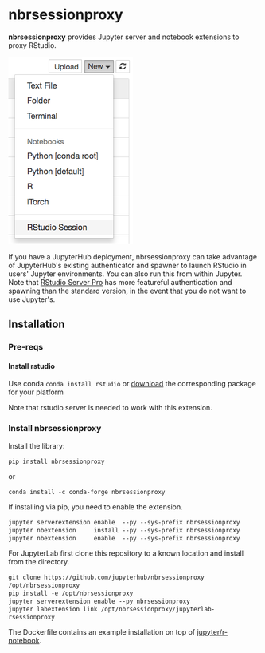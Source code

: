 # nbrsessionproxy

**nbrsessionproxy** provides Jupyter server and notebook extensions to proxy RStudio.

![Screenshot](screenshot.png)

If you have a JupyterHub deployment, nbrsessionproxy can take advantage of JupyterHub's existing authenticator and spawner to launch RStudio in users' Jupyter environments. You can also run this from within Jupyter.
Note that [RStudio Server Pro](https://www.rstudio.com/products/rstudio-server-pro/architecture) has more featureful authentication and spawning than the standard version, in the event that you do not want to use Jupyter's.

## Installation

### Pre-reqs

#### Install rstudio
Use conda `conda install rstudio` or [download](https://www.rstudio.com/products/rstudio/download-server/) the corresponding package for your platform 

Note that rstudio server is needed to work with this extension.

### Install nbrsessionproxy 
Install the library:
```
pip install nbrsessionproxy
```
or
```
conda install -c conda-forge nbrsessionproxy
```

If installing via pip, you need to enable the extension.

```
jupyter serverextension enable  --py --sys-prefix nbrsessionproxy
jupyter nbextension     install --py --sys-prefix nbrsessionproxy
jupyter nbextension     enable  --py --sys-prefix nbrsessionproxy
```

For JupyterLab first clone this repository to a known location and
install from the directory.
```
git clone https://github.com/jupyterhub/nbrsessionproxy /opt/nbrsessionproxy
pip install -e /opt/nbrsessionproxy
jupyter serverextension enable --py nbrsessionproxy
jupyter labextension link /opt/nbrsessionproxy/jupyterlab-rsessionproxy
```

The Dockerfile contains an example installation on top of [jupyter/r-notebook](https://github.com/jupyter/docker-stacks/tree/master/r-notebook).
